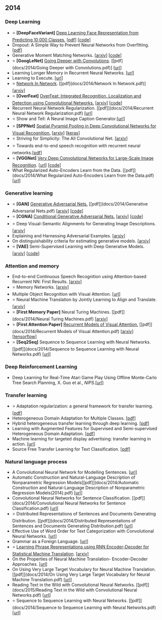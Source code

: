 ## 2014

### Deep Learning

- :star: <b>[DeepFaceVariant]</b> [Deep Learning Face Representation from Predicting 10,000 Classes.](http://www.ifight.me/197/) [[pdf](http://mmlab.ie.cuhk.edu.hk/pdf/YiSun_CVPR14.pdf)] [[code](https://github.com/joyhuang9473/deepid-implementation)]
- Dropout: A Simple Way to Prevent Neural Networks from Overfitting. [[pdf](https://www.cs.toronto.edu/~hinton/absps/JMLRdropout.pdf)]
- Generative Moment Matching Networks. [[arxiv](https://arxiv.org/abs/1502.02761)] [[code](https://github.com/yujiali/gmmn)]
- :star: <b>[GoogLeNet]</b> [Going Deeper with Convolutions](http://blog.csdn.net/u014114990/article/details/50370446). [[pdf](docs/2014/Going Deeper with Convolutions.pdf)] [[url](https://www.google.co.jp/url?sa=t&rct=j&q=&esrc=s&source=web&cd=2&cad=rja&uact=8&ved=0ahUKEwjHpOvi5NDQAhUCxLwKHU4BBM8QFgguMAE&url=https%3A%2F%2Fwww.cs.unc.edu%2F~wliu%2Fpapers%2FGoogLeNet.pdf&usg=AFQjCNHSEJVb0PWLBIG-Y-zWh9gRv9ehBQ)]
- Learning Longer Memory in Recurrent Neural Networks. [[url](https://www.google.co.jp/url?sa=t&rct=j&q=&esrc=s&source=web&cd=2&cad=rja&uact=8&ved=0ahUKEwiOkqOu5dDQAhVFa7wKHc7pCdgQFggsMAE&url=https%3A%2F%2Farxiv.org%2Fpdf%2F1412.7753&usg=AFQjCNEz4_vREocEuriflTVFg0GrMmaqfw)]
- Learning to Execute. [[url](https://www.google.co.jp/url?sa=t&rct=j&q=&esrc=s&source=web&cd=1&cad=rja&uact=8&ved=0ahUKEwiVoZuO5tDQAhWJwLwKHVouD40QFggdMAA&url=https%3A%2F%2Farxiv.org%2Fabs%2F1410.4615&usg=AFQjCNEXYyZHLwwTzovP3pHsWa_jxvWvEQ)]
- :star: [Network In Network](http://blog.csdn.net/hjimce/article/details/50458190). [[pdf](docs/2014/Network In Network.pdf)] [[arxiv](https://arxiv.org/abs/1312.4400)]
- :star: <b>[OverFeat]</b> [OverFeat: Integrated Recognition, Localization and Detection using Convolutional Networks.](http://blog.csdn.net/whiteinblue/article/details/43374195) [[arxiv](https://arxiv.org/abs/1312.6229)] [[code](https://github.com/sermanet/OverFeat)]
- Recurrent Neural Network Regularization. [[pdf]](docs/2014/Recurrent Neural Network Regularization.pdf) [[url](https://www.google.co.jp/url?sa=t&rct=j&q=&esrc=s&source=web&cd=2&cad=rja&uact=8&ved=0ahUKEwih-O696NDQAhXETLwKHYycC7gQFgguMAE&url=https%3A%2F%2Farxiv.org%2Fpdf%2F1409.2329&usg=AFQjCNFVduu07csNxH2drGk4FxsNpJ6pmA)]
- :star: Show and Tell: A Neural Image Caption Generator.[[url](https://www.google.com/url?sa=t&rct=j&q=&esrc=s&source=web&cd=2&cad=rja&uact=8&ved=0ahUKEwjL6s6Xn47RAhVlqVQKHaynDI4QFggnMAE&url=%68%74%74%70%73%3a%2f%2f%61%72%78%69%76%2e%6f%72%67%2f%70%64%66%2f%31%34%31%31%2e%34%35%35%35&usg=AFQjCNEawcm4ZOK9ZVIgCjylPb2HY1UOug)]
- :star: <b>[SPPNet]</b> [Spatial Pyramid Pooling in Deep Convolutional Networks for Visual Recognition.](http://blog.csdn.net/whiteinblue/article/details/43415035) [[arxiv](https://arxiv.org/abs/1406.4729)] [[keras](https://github.com/yhenon/keras-spp)]
- :star: Striving for Simplicity: The All Convolutional Net. [[arxiv](https://arxiv.org/abs/1412.6806)]
- :star: Towards end-to-end speech recognition with recurrent neural networks.[[pdf](http://jmlr.org/proceedings/papers/v32/graves14.pdf)]
- :star: <b>[VGGNet]</b> [Very Deep Convolutional Networks for Large-Scale Image Recognition](http://www.cnblogs.com/xuanyuyt/p/5743758.html). [[url](https://www.google.co.jp/url?sa=t&rct=j&q=&esrc=s&source=web&cd=2&cad=rja&uact=8&ved=0ahUKEwjojM766NDQAhUGE7wKHV41BCkQFggpMAE&url=https%3A%2F%2Farxiv.org%2Fpdf%2F1409.1556&usg=AFQjCNGCj1kt2G50dIxnPbwC-QmXnL7Mcg)] [[code](https://gist.github.com/ksimonyan/211839e770f7b538e2d8)]
- What Regularized Auto-Encoders Learn from the Data. [[pdf]](docs/2014/What Regularized Auto-Encoders Learn from the Data.pdf) [[url](https://www.google.co.jp/url?sa=t&rct=j&q=&esrc=s&source=web&cd=1&cad=rja&uact=8&ved=0ahUKEwi_3fWb6dDQAhVDOrwKHQHWBzQQFggdMAA&url=https%3A%2F%2Farxiv.org%2Fpdf%2F1211.4246&usg=AFQjCNFQTNK_88872IDR0e56SV0L2z80eQ)]

### Generative learning

- :star: <b>[GAN]</b> [Generative Adversarial Nets.](http://blog.csdn.net/solomon1558/article/details/52549409) [[pdf]](docs/2014/Generative Adversarial Nets.pdf) [[arxiv](https://arxiv.org/abs/1406.2661)] [[code](https://github.com/goodfeli/adversarial)]
- :star: <b>[CGNA]</b> [Conditional Generative Adversarial Nets.](http://blog.csdn.net/solomon1558/article/details/52555083) [[arxiv](https://arxiv.org/abs/1411.1784)] [[code](https://github.com/zhangqianhui/Conditional-Gans)]
- :star: Deep Visual-Semantic Alignments for Generating Image Descriptions. [[arxiv](https://arxiv.org/abs/1412.2306)]
- Explaining and Harnessing Adversarial Examples. [[arxiv](https://arxiv.org/abs/1412.6572)]
- On distinguishability criteria for estimating generative models. [[arxiv](https://arxiv.org/abs/1412.6515)]
- :star: <b>[VAE]</b> Semi-Supervised Learning with Deep Generative Models. [[arxiv](https://arxiv.org/abs/1406.5298)] [[code](https://github.com/dpkingma/nips14-ssl)]
    
### Attention and memory

- End-to-end Continuous Speech Recognition using Attention-based Recurrent NN: First Results. [[arxiv](https://arxiv.org/abs/1412.1602)]
- :star: Memory Networks. [[arxiv](https://arxiv.org/abs/1410.3916)]
- Multiple Object Recognition with Visual Attention. [[url](https://www.google.co.jp/url?sa=t&rct=j&q=&esrc=s&source=web&cd=2&cad=rja&uact=8&ved=0ahUKEwjW5KK95tDQAhVEbbwKHU3yC40QFgguMAE&url=https%3A%2F%2Farxiv.org%2Fpdf%2F1412.7755&usg=AFQjCNEdl2iMZSeK_mYsIKs8HXm4yI6zKQ)]
- :star: Neural Machine Translation by Jointly Learning to Align and Translate. [[arxiv](https://arxiv.org/abs/1409.0473)]
- :star: <b>[First Memory Paper]</b> Neural Turing Machines. [[pdf]](docs/2014/Neural Turing Machines.pdf) [[arxiv](https://arxiv.org/abs/1410.5401)]
- :star: <b>[First Attention Paper]</b> [Recurrent Models of Visual Attention.](http://www.cnblogs.com/wangxiaocvpr/p/5537454.html) [[pdf]](docs/2014/Recurrent Models of Visual Attention.pdf) [[arxiv](https://arxiv.org/abs/1406.6247)] [[tensorflow](https://github.com/jlindsey15/RAM)]
- :star: <b>[Seq2Seq]</b> Sequence to Sequence Learning with Neural Networks. [[pdf]](docs/2014/Sequence to Sequence Learning with Neural Networks.pdf) [[url](https://www.google.co.jp/url?sa=t&rct=j&q=&esrc=s&source=web&cd=1&cad=rja&uact=8&ved=0ahUKEwiJlZvX6NDQAhXIe7wKHSPgDcUQFggiMAA&url=http%3A%2F%2Fpapers.nips.cc%2Fpaper%2F5346-sequence-to-sequence-learning-with-neural-networks.pdf&usg=AFQjCNFmjsgkpjcnH0BXlGdwER5uhHq7hg)]

### Deep Reinforcement Learning

- Deep Learning for Real-Time Atari Game Play Using Offline Monte-Carlo Tree Search Planning, X. Guo et al., *NIPS*.[[url](http://papers.nips.cc/paper/5421-deep-learning-for-real-time-atari-game-play-using-offline-monte-carlo-tree-search-planning.pdf)]

### Transfer learning

- :star: Adaptation regularization: a general framework for transfer learning. [[pdf](http://www3.ntu.edu.sg/home/sinnopan/publications/[TKDE14]Adaptation%20Regularization%20A%20General%20Framework%20for%20Transfer%20Learning.pdf)]
- Heterogeneous Domain Adaptation for Multiple Classes. [[pdf](http://jmlr.org/proceedings/papers/v33/zhou14.pdf)]
- Hybrid heterogeneous transfer learning through deep learning. [[pdf](http://www.ntu.edu.sg/home/sinnopan/publications/[AAAI14]Hybrid%20Heterogeneous%20Transfer%20Learning%20through%20Deep%20Learning.pdf)]
- Learning with Augmented Features for Supervised and Semi-supervised Heterogeneous Domain Adaptation. [[pdf](http://lxduan.info/papers/LiTPAMI2014.pdf)]
- Machine learning for targeted display advertising: transfer learning in action. [[url](https://www.google.com/url?sa=t&rct=j&q=&esrc=s&source=web&cd=1&cad=rja&uact=8&ved=0ahUKEwiZr8H5uY7RAhXJq1QKHUocC64QFggfMAA&url=http%3A%2F%2Fdstillery.com%2Fwp-content%2Fuploads%2F2014%2F05%2FMachine-learning_target-display.pdf&usg=AFQjCNGDcM3pAUJ9-ZL7i0ujCUIWHenABQ)]
- Source Free Transfer Learning for Text Classification. [[pdf](http://www.cse.ust.hk/~yinz/SourceFreeTransferLearningforTextClassification.pdf)]

### Natural language process

- A Convolutional Neural Network for Modelling Sentences. [[url](https://www.google.co.jp/url?sa=t&rct=j&q=&esrc=s&source=web&cd=1&cad=rja&uact=8&ved=0ahUKEwiDtNqj4tDQAhUIfrwKHaM1CsoQFggiMAA&url=http%3A%2F%2Fwww.aclweb.org%2Fanthology%2FP14-1062&usg=AFQjCNGpQydUVX0JP-bAqqspIMdZmG6TIw)]
- Automatic Construction and Natural-Language Description of Nonparametric Regression Models[[pdf]](docs/2014/Automatic Construction and Natural-Language Description of Nonparametric Regression Models(2014).pdf) [[url](https://www.google.co.jp/url?sa=t&rct=j&q=&esrc=s&source=web&cd=2&cad=rja&uact=8&ved=0ahUKEwj3xcWb49DQAhWIw7wKHSXFCfEQFggrMAE&url=http%3A%2F%2Fwww.aaai.org%2Focs%2Findex.php%2FAAAI%2FAAAI14%2Fpaper%2FviewFile%2F8240%2F8564&usg=AFQjCNFyni0wwo38CsLRVtSPMm6BlL7QpA)]
- Convolutional Neural Networks for Sentence Classification. [[pdf]](docs/2014/Convolutional Neural Networks for Sentence Classification.pdf) [[url](https://www.google.co.jp/url?sa=t&rct=j&q=&esrc=s&source=web&cd=2&cad=rja&uact=8&ved=0ahUKEwizssq549DQAhXKv7wKHQVqBY0QFgguMAE&url=http%3A%2F%2Fwww.aclweb.org%2Fanthology%2FD14-1181&usg=AFQjCNGcdltQiLIWrZRVlmgqIMEQ4p39Mg)]
- :star: Distributed Representations of Sentences and Documents Generating Distribution. [[pdf]](docs/2014/Distributed Representations of Sentences and Documents Generating Distribution.pdf) [[url](https://www.google.co.jp/url?sa=t&rct=j&q=&esrc=s&source=web&cd=1&cad=rja&uact=8&ved=0ahUKEwiulvPb49DQAhUGbrwKHeFRAlsQFggiMAA&url=http%3A%2F%2Fcs.stanford.edu%2F~quocle%2Fparagraph_vector.pdf&usg=AFQjCNESECVF_9eXAkAjfSqqHrqlxkVQgg)]
- Effective Use of Word Order for Text Categorization with Convolutional Neural Networks. [[url](https://www.google.co.jp/url?sa=t&rct=j&q=&esrc=s&source=web&cd=2&cad=rja&uact=8&ved=0ahUKEwiIl7qS5NDQAhVD2LwKHct_CVYQFggpMAE&url=https%3A%2F%2Farxiv.org%2Fpdf%2F1412.1058&usg=AFQjCNHDPOYHMKWIhirkznqnLq_mw4CqMQ)]
- Grammar as a Foreign Language. [[url](https://www.google.co.jp/url?sa=t&rct=j&q=&esrc=s&source=web&cd=2&cad=rja&uact=8&ved=0ahUKEwitq9CI5dDQAhXCu7wKHTUIBiAQFggpMAE&url=https%3A%2F%2Fpapers.nips.cc%2Fpaper%2F5635-grammar-as-a-foreign-language.pdf&usg=AFQjCNELENZf9OsnZ6q0LexQYcbjCHBv0w)]
- :star: [Learning Phrase Representations using RNN Encoder-Decoder for Statistical Machine Translation](http://www.zmonster.me/notes/phrase_representation_using_rnn_encoder_decoder.html). [[arxiv](https://arxiv.org/abs/1406.1078)]
- On the Properties of Neural Machine Translation- Encoder-Decoder Approaches. [[url](https://www.google.co.jp/url?sa=t&rct=j&q=&esrc=s&source=web&cd=2&cad=rja&uact=8&ved=0ahUKEwjqtZDc59DQAhUGyrwKHbhDBLUQFggsMAE&url=https%3A%2F%2Farxiv.org%2Fpdf%2F1409.1259&usg=AFQjCNG6_CJ8ZYMv5sx4K59mRIPpHlL-Yg)]
- On Using Very Large Target Vocabulary for Neural Machine Translation. [[pdf]](docs/2014/On Using Very Large Target Vocabulary for Neural Machine Translation.pdf) [[url](https://www.google.co.jp/url?sa=t&rct=j&q=&esrc=s&source=web&cd=2&cad=rja&uact=8&ved=0ahUKEwiSle7659DQAhULTbwKHfaiBsoQFggsMAE&url=http%3A%2F%2Fwww.aclweb.org%2Fanthology%2FP15-1001&usg=AFQjCNFUabHMFw5X9gjg26vjoDljEd4s_g)]
- Reading Text in the Wild with Convolutional Neural Networks. [[pdf]](docs/2015/Reading Text in the Wild with Convolutional Neural Networks.pdf) [[url](https://www.google.co.jp/url?sa=t&rct=j&q=&esrc=s&source=web&cd=2&cad=rja&uact=8&ved=0ahUKEwiBlcrmn9PQAhXGW7wKHa6VAEwQFggsMAE&url=https%3A%2F%2Fwww.robots.ox.ac.uk%2F~vgg%2Fpublications%2F2016%2FJaderberg16%2Fjaderberg16.pdf&usg=AFQjCNG2V55rN1HOyhtSMLcHAyiuAYFl3A)]
- :star: Sequence to Sequence Learning with Neural Networks. [[pdf]](docs/2014/Sequence to Sequence Learning with Neural Networks.pdf) [[url](https://www.google.co.jp/url?sa=t&rct=j&q=&esrc=s&source=web&cd=1&cad=rja&uact=8&ved=0ahUKEwiJlZvX6NDQAhXIe7wKHSPgDcUQFggiMAA&url=http%3A%2F%2Fpapers.nips.cc%2Fpaper%2F5346-sequence-to-sequence-learning-with-neural-networks.pdf&usg=AFQjCNFmjsgkpjcnH0BXlGdwER5uhHq7hg)]
